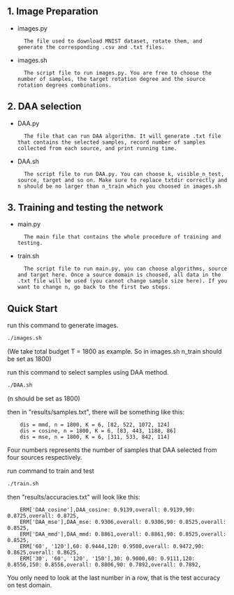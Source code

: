 ## 1. Image Preparation
- images.py

        The file used to download MNIST dataset, rotate them, and generate the corresponding .csv and .txt files.
- images.sh

        The script file to run images.py. You are free to choose the number of samples, the target rotation degree and the source rotation degrees combinations. 

## 2. DAA selection
- DAA.py 

        The file that can run DAA algorithm. It will generate .txt file that contains the selected samples, record number of samples collected from each source, and print running time.

- DAA.sh

        The script file to run DAA.py. You can choose k, visible_n_test, source, target and so on. Make sure to replace txtdir correctly and n should be no larger than n_train which you choosed in images.sh

## 3. Training and testing the network
- main.py

        The main file that contains the whole procedure of training and testing.

- train.sh

        The script file to run main.py, you can choose algorithms, source and target here. Once a source domain is choosed, all data in the .txt file will be used (you cannot change sample size here). If you want to change n, go back to the first two steps.

## Quick Start
run this command to generate images.
```bash
./images.sh
```
(We take total budget T = 1800 as example. So in images.sh n_train should be set as 1800)

run this command to select samples using DAA method.
```bash
./DAA.sh
```
(n should be set as 1800)

then in "results/samples.txt", there will be something like this:

        dis = mmd, n = 1800, K = 6, [82, 522, 1072, 124]
        dis = cosine, n = 1800, K = 6, [83, 443, 1188, 86]
        dis = mse, n = 1800, K = 6, [311, 533, 842, 114]
Four numbers represents the number of samples that DAA selected from four sources respectively.

run command to train and test
```bash
./train.sh
```
then "results/accuracies.txt" will look like this:

        ERM['DAA_cosine'],DAA_cosine: 0.9139,overall: 0.9139,90: 0.8725,overall: 0.8725,
        ERM['DAA_mse'],DAA_mse: 0.9306,overall: 0.9306,90: 0.8525,overall: 0.8525,
        ERM['DAA_mmd'],DAA_mmd: 0.8861,overall: 0.8861,90: 0.8525,overall: 0.8525,
        ERM['60', '120'],60: 0.9444,120: 0.9500,overall: 0.9472,90: 0.8625,overall: 0.8625,
        ERM['30', '60', '120', '150'],30: 0.9000,60: 0.9111,120: 0.8556,150: 0.8556,overall: 0.8806,90: 0.7892,overall: 0.7892,

You only need to look at the last number in a row, that is the test accuracy on test domain.
